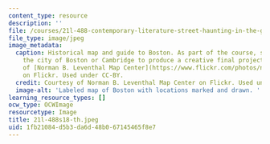 ```yaml
---
content_type: resource
description: ''
file: /courses/21l-488-contemporary-literature-street-haunting-in-the-global-city-spring-2018/1fb21084d5b3da6d48b067145465f8e7_21l-488s18-th.jpeg
file_type: image/jpeg
image_metadata:
  caption: Historical map and guide to Boston. As part of the course, students 'haunt'
    the city of Boston or Cambridge to produce a creative final project. Courtesy
    of [Norman B. Leventhal Map Center](https://www.flickr.com/photos/normanbleventhalmapcenter/3121045758/in/album-72157622241893276/)
    on Flickr. Used under CC-BY.
  credit: Courtesy of Norman B. Leventhal Map Center on Flickr. Used under CC-BY.
  image-alt: 'Labeled map of Boston with locations marked and drawn. '
learning_resource_types: []
ocw_type: OCWImage
resourcetype: Image
title: 21l-488s18-th.jpeg
uid: 1fb21084-d5b3-da6d-48b0-67145465f8e7
---
```

